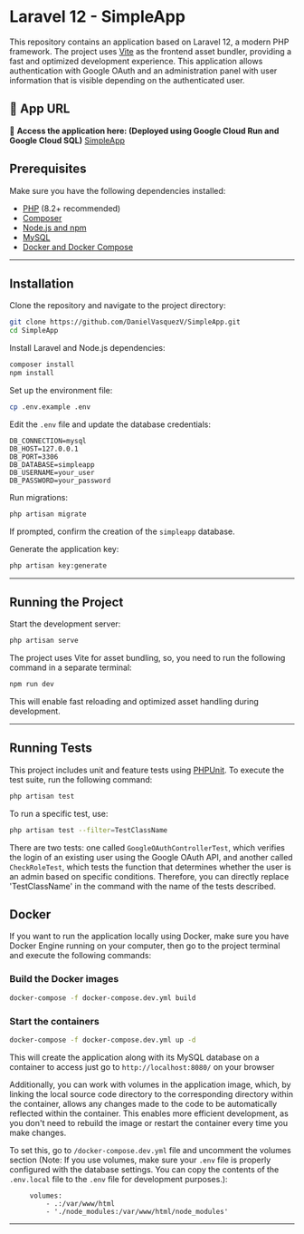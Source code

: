 # Laravel 12 - SimpleApp
This repository contains an application based on Laravel 12, a modern PHP framework. The project uses [Vite](https://vitejs.dev/) as the frontend asset bundler, providing a fast and optimized development experience.
This application allows authentication with Google OAuth and an administration panel with user information that is visible depending on the authenticated user.

## 🚀 App URL

🔗 **Access the application here: (Deployed using Google Cloud Run and Google Cloud SQL)** [SimpleApp](https://simpleapp-233965169733.us-central1.run.app/)

## Prerequisites

Make sure you have the following dependencies installed:

- [PHP](https://www.php.net/downloads) (8.2+ recommended)
- [Composer](https://getcomposer.org/)
- [Node.js and npm](https://nodejs.org/)
- [MySQL](https://www.mysql.com/)
- [Docker and Docker Compose](https://www.docker.com/get-started)

---

## Installation

Clone the repository and navigate to the project directory:

```sh
git clone https://github.com/DanielVasquezV/SimpleApp.git
cd SimpleApp
```

Install Laravel and Node.js dependencies:

```sh
composer install
npm install
```

Set up the environment file:

```sh
cp .env.example .env
```

Edit the `.env` file and update the database credentials:

```env
DB_CONNECTION=mysql
DB_HOST=127.0.0.1
DB_PORT=3306
DB_DATABASE=simpleapp
DB_USERNAME=your_user
DB_PASSWORD=your_password
```

Run migrations:

```sh
php artisan migrate
```

If prompted, confirm the creation of the `simpleapp` database.

Generate the application key:

```sh
php artisan key:generate
```

---

## Running the Project

Start the development server:

```sh
php artisan serve
```

The project uses Vite for asset bundling, so, you need to run the following command in a separate terminal:

```sh
npm run dev
```

This will enable fast reloading and optimized asset handling during development.

---

## Running Tests

This project includes unit and feature tests using [PHPUnit](https://phpunit.de/). To execute the test suite, run the following command:

```sh
php artisan test
```

To run a specific test, use:

```sh
php artisan test --filter=TestClassName
```
There are two tests: one called ```GoogleOAuthControllerTest```, which verifies the login of an existing user using the Google OAuth API, and another called ```CheckRoleTest```, which tests the function that determines whether the user is an admin based on specific conditions. Therefore, you can directly replace 'TestClassName' in the command with the name of the tests described.

## Docker

If you want to run the application locally using Docker, make sure you have Docker Engine running on your computer, then go to the project terminal and execute the following commands:

### Build the Docker images

```sh
docker-compose -f docker-compose.dev.yml build
```

### Start the containers

```sh
docker-compose -f docker-compose.dev.yml up -d
```

This will create the application along with its MySQL database on a container to access just go to ```http://localhost:8080/``` on your browser

Additionally, you can work with volumes in the application image, which, by linking the local source code directory to the corresponding directory within the container, allows any changes made to the code to be automatically reflected within the container. This enables more efficient development, as you don't need to rebuild the image or restart the container every time you make changes.

To set this, go to ```/docker-compose.dev.yml``` file and uncomment the volumes section (Note: If you use volumes, make sure your ```.env``` file is properly configured with the database settings. You can copy the contents of the ```.env.local``` file to the ```.env``` file for development purposes.):
```env
     volumes:
         - .:/var/www/html
         - './node_modules:/var/www/html/node_modules'
```
---
